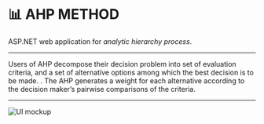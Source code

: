 # :bar_chart: **AHP METHOD**

ASP.NET web application for *analytic hierarchy process*.

---
Users of AHP decompose their decision problem into set of evaluation criteria, and a set of alternative options among which the best decision is to be made. .
The AHP generates a weight for each alternative according to the decision maker’s pairwise comparisons of the criteria.

---

![UI mockup](https://github.com/ltatarev/screenshots/blob/master/LOGIN.png?raw=true)

